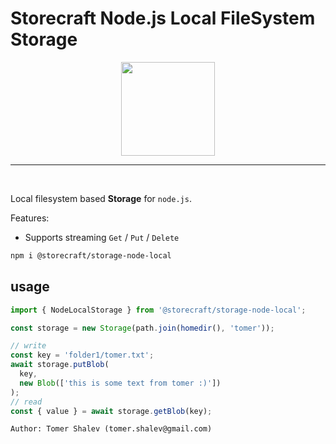 # Storecraft Node.js Local FileSystem Storage

<div style="text-align:center">
  <img src='https://storecraft.app/storecraft-color.svg' 
       height='150px' />
</div><hr/><br/>

Local filesystem based **Storage** for `node.js`.

Features:
- Supports streaming `Get` / `Put` / `Delete`

```bash
npm i @storecraft/storage-node-local
```

## usage

```js
import { NodeLocalStorage } from '@storecraft/storage-node-local';

const storage = new Storage(path.join(homedir(), 'tomer'));

// write
const key = 'folder1/tomer.txt';
await storage.putBlob(
  key,
  new Blob(['this is some text from tomer :)'])
);
// read
const { value } = await storage.getBlob(key);
```

```text
Author: Tomer Shalev (tomer.shalev@gmail.com)
```